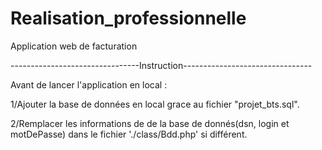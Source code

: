 # Realisation_professionnelle
Application web de facturation

--------------------------------Instruction--------------------------------

Avant de lancer l'application en local :

1/Ajouter la base de données en local grace au fichier "projet_bts.sql".

2/Remplacer les informations de de la base de donnés(dsn, login et motDePasse) dans le fichier './class/Bdd.php' si différent.





